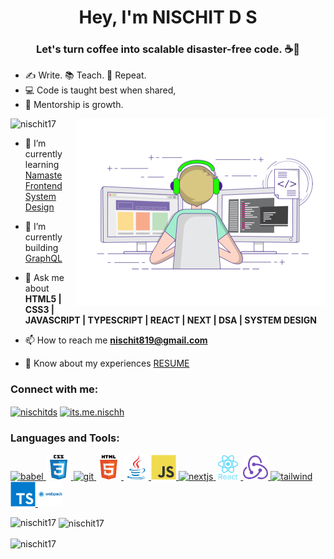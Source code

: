 <h1 align="center">Hey, I'm NISCHIT D S</h1>
<h3 align="center">Let's turn coffee into scalable disaster-free code. ☕🚀</h3>
<ul>
  <li>✍️ Write. 📚 Teach. 🔁 Repeat.</li>
  <li>💻 Code is taught best when shared,</li>
  <li>🌱 Mentorship is growth.</li>
</ul>
<img align="right" alt="coding" width="400" src="https://raw.githubusercontent.com/devSouvik/devSouvik/master/gif3.gif">

<p align="left"> <img src="https://komarev.com/ghpvc/?username=nischit17&label=Profile%20views&color=0e75b6&style=flat" alt="nischit17" /> </p>

- 🌱 I’m currently learning [Namaste Frontend System Design](https://github.com/Nischit17/Namaste-Frontend-System-Design)

- 🚀 I’m currently building [GraphQL](https://github.com/Nischit17/GraphQL-Example)

- 💬 Ask me about **HTML5 | CSS3 | JAVASCRIPT | TYPESCRIPT | REACT | NEXT | DSA | SYSTEM DESIGN**

- 📫 How to reach me **nischit819@gmail.com**

- 📄 Know about my experiences [RESUME](https://drive.google.com/file/d/1hRRSOlzfnuD-Hiazg6tETU500AkpxUoX/view?usp=sharing)

<h3 align="left">Connect with me:</h3>
<p align="left">
<a href="https://linkedin.com/in/nischitds" target="blank"><img align="center" src="https://raw.githubusercontent.com/rahuldkjain/github-profile-readme-generator/master/src/images/icons/Social/linked-in-alt.svg" alt="nischitds" height="30" width="40" /></a>
<a href="https://instagram.com/its.me.nischh" target="blank"><img align="center" src="https://raw.githubusercontent.com/rahuldkjain/github-profile-readme-generator/master/src/images/icons/Social/instagram.svg" alt="its.me.nischh" height="30" width="40" /></a>
</p>

<h3 align="left">Languages and Tools:</h3>
<p align="left"> <a href="https://babeljs.io/" target="_blank" rel="noreferrer"> <img src="https://www.vectorlogo.zone/logos/babeljs/babeljs-icon.svg" alt="babel" width="40" height="40"/> </a> <a href="https://www.w3schools.com/css/" target="_blank" rel="noreferrer"> <img src="https://raw.githubusercontent.com/devicons/devicon/master/icons/css3/css3-original-wordmark.svg" alt="css3" width="40" height="40"/> </a> <a href="https://git-scm.com/" target="_blank" rel="noreferrer"> <img src="https://www.vectorlogo.zone/logos/git-scm/git-scm-icon.svg" alt="git" width="40" height="40"/> </a> <a href="https://www.w3.org/html/" target="_blank" rel="noreferrer"> <img src="https://raw.githubusercontent.com/devicons/devicon/master/icons/html5/html5-original-wordmark.svg" alt="html5" width="40" height="40"/> </a> <a href="https://www.java.com" target="_blank" rel="noreferrer"> <img src="https://raw.githubusercontent.com/devicons/devicon/master/icons/java/java-original.svg" alt="java" width="40" height="40"/> </a> <a href="https://developer.mozilla.org/en-US/docs/Web/JavaScript" target="_blank" rel="noreferrer"> <img src="https://raw.githubusercontent.com/devicons/devicon/master/icons/javascript/javascript-original.svg" alt="javascript" width="40" height="40"/> </a> <a href="https://nextjs.org/" target="_blank" rel="noreferrer"> <img src="https://cdn.worldvectorlogo.com/logos/nextjs-2.svg" alt="nextjs" width="40" height="40"/> </a> <a href="https://reactjs.org/" target="_blank" rel="noreferrer"> <img src="https://raw.githubusercontent.com/devicons/devicon/master/icons/react/react-original-wordmark.svg" alt="react" width="40" height="40"/> </a> <a href="https://redux.js.org" target="_blank" rel="noreferrer"> <img src="https://raw.githubusercontent.com/devicons/devicon/master/icons/redux/redux-original.svg" alt="redux" width="40" height="40"/> </a> <a href="https://tailwindcss.com/" target="_blank" rel="noreferrer"> <img src="https://www.vectorlogo.zone/logos/tailwindcss/tailwindcss-icon.svg" alt="tailwind" width="40" height="40"/> </a> <a href="https://www.typescriptlang.org/" target="_blank" rel="noreferrer"> <img src="https://raw.githubusercontent.com/devicons/devicon/master/icons/typescript/typescript-original.svg" alt="typescript" width="40" height="40"/> </a> <a href="https://webpack.js.org" target="_blank" rel="noreferrer"> <img src="https://raw.githubusercontent.com/devicons/devicon/d00d0969292a6569d45b06d3f350f463a0107b0d/icons/webpack/webpack-original-wordmark.svg" alt="webpack" width="40" height="40"/> </a> </p>

<p><img align="left" src="https://github-readme-stats.vercel.app/api/top-langs?username=nischit17&show_icons=true&locale=en&layout=compact" alt="nischit17" /></p>

<p>&nbsp;<img align="center" src="https://github-readme-stats.vercel.app/api?username=nischit17&show_icons=true&locale=en" alt="nischit17" /></p>

<p><img align="center" src="https://github-readme-streak-stats.herokuapp.com/?user=nischit17&" alt="nischit17" /></p>

